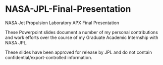 # NASA-JPL-Final-Presentation
NASA Jet Propulsion Laboratory APX Final Presentation

These Powerpoint slides document a number of my personal contributions and work efforts over the course of my Graduate Academic Internship with NASA JPL.

These slides have been approved for release by JPL and do not contain confidential/export-controlled information.
